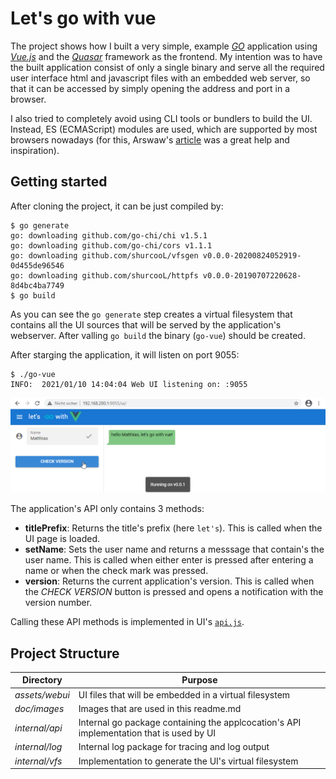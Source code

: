 # Let's go with vue

The project shows how I built a very simple, example [*GO*](https://golang.org/) application using [*Vue.js*](https://vuejs.org/) and the [*Quasar*](https://quasar.dev/) framework as the frontend. My intention was to have the built application consist of only a single binary and serve all the required user interface html and javascript files with an embedded web server, so that it can be accessed by simply opening the address and port in a browser.

I also tried to completely avoid using CLI tools or bundlers to build the UI. Instead, ES (ECMAScript) modules are used, which are supported by most browsers nowadays (for this, Arswaw's [article](https://dev.to/arswaw/create-a-lightweight-componentized-spa-without-node-569j) was a great help and inspiration).

## Getting started

After cloning the project, it can be just compiled by:

```shell
$ go generate
go: downloading github.com/go-chi/chi v1.5.1
go: downloading github.com/go-chi/cors v1.1.1
go: downloading github.com/shurcooL/vfsgen v0.0.0-20200824052919-0d455de96546
go: downloading github.com/shurcooL/httpfs v0.0.0-20190707220628-8d4bc4ba7749
$ go build
```

As you can see the `go generate` step creates a virtual filesystem that contains all the UI sources that will be served by the application's webserver. After valling `go build` the binary (`go-vue`) should be created.

After starging the application, it will listen on port 9055:

```shell
$ ./go-vue 
INFO:  2021/01/10 14:04:04 Web UI listening on: :9055
```

![UI Screenshot](doc/images/2021-01-10-18-53-33.png)

The application's API only contains 3 methods:

* **titlePrefix**: Returns the title's prefix (here `let's`). This is called when the UI page is loaded.
* **setName**: Sets the user name and returns a messsage that contain's the user name. This is called when either enter is pressed after entering a name or when the check mark was pressed.
* **version**: Returns the current application's version. This is called when the *CHECK VERSION* button is pressed and opens a notification with the version number.

Calling these API methods is implemented in UI's [`api.js`](assets/webui/api.js).

## Project Structure

| Directory      | Purpose                                                                                 |
| -------------- | --------------------------------------------------------------------------------------- |
| *assets/webui* | UI files that will be embedded in a virtual filesystem                                  |
| *doc/images*   | Images that are used in this readme.md                                                  |
| *internal/api* | Internal go package containing the applcocation's API implementation that is used by UI |
| *internal/log* | Internal log package for tracing and log output                                         |
| *internal/vfs* | Implementation to generate the UI's virtual filesystem                                  |
